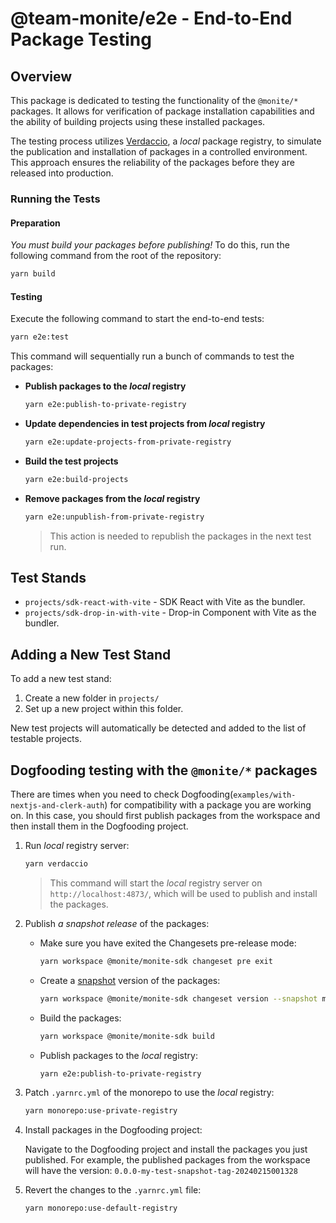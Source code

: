# @team-monite/e2e - End-to-End Package Testing

## Overview

This package is dedicated to testing the functionality of the `@monite/*` packages. It allows for verification of
package installation capabilities and the ability of building projects using these installed packages.

The testing process utilizes [Verdaccio](https://verdaccio.org/), a _local_ package registry, to simulate the publication
and installation of packages in a controlled environment. This approach ensures the reliability of the packages before
they are released into production.

### Running the Tests

#### Preparation

_You must build your packages before publishing!_
To do this, run the following command from the root of the repository:

```bash
yarn build
```

#### Testing

Execute the following command to start the end-to-end tests:

```bash
yarn e2e:test
```

This command will sequentially run a bunch of commands to test the packages:

- **Publish packages to the _local_ registry**
  ```bash
  yarn e2e:publish-to-private-registry
  ```
- **Update dependencies in test projects from _local_ registry**
  ```bash
  yarn e2e:update-projects-from-private-registry
  ```
- **Build the test projects**
  ```bash
  yarn e2e:build-projects
  ```
- **Remove packages from the _local_ registry**
  ```bash
  yarn e2e:unpublish-from-private-registry
  ```
  > This action is needed to republish the packages in the next test run.

## Test Stands

- `projects/sdk-react-with-vite` - SDK React with Vite as the bundler.
- `projects/sdk-drop-in-with-vite` - Drop-in Component with Vite as the bundler.

## Adding a New Test Stand

To add a new test stand:

1. Create a new folder in `projects/`
2. Set up a new project within this folder.

New test projects will automatically be detected and added to the list of testable projects.

## Dogfooding testing with the `@monite/*` packages

There are times when you need to check Dogfooding(`examples/with-nextjs-and-clerk-auth`) for compatibility with a
package you are working on.
In this case, you should first publish packages from the workspace and then install them in the Dogfooding project.

1. Run _local_ registry server:
   ```bash
   yarn verdaccio
   ```
   > This command will start the _local_ registry server on `http://localhost:4873/`,
   > which will be used to publish and install the packages.
2. Publish _a snapshot release_ of the packages:
   - Make sure you have exited the Changesets pre-release mode:
     ```bash
     yarn workspace @monite/monite-sdk changeset pre exit
     ```
   - Create a [snapshot](https://github.com/changesets/changesets/blob/main/docs/snapshot-releases.md) version of the
     packages:
     ```bash
     yarn workspace @monite/monite-sdk changeset version --snapshot my-test-snapshot-tag
     ```
   - Build the packages:
     ```bash
     yarn workspace @monite/monite-sdk build
     ```
   - Publish packages to the _local_ registry:
     ```bash
     yarn e2e:publish-to-private-registry
     ```
4. Patch `.yarnrc.yml` of the monorepo to use the _local_ registry:
   ```bash
   yarn monorepo:use-private-registry
   ```
5. Install packages in the Dogfooding project:

   Navigate to the Dogfooding project and install the packages you just published. For example, the published
   packages from the workspace will have the version: `0.0.0-my-test-snapshot-tag-20240215001328`

6. Revert the changes to the `.yarnrc.yml` file:
   ```bash
   yarn monorepo:use-default-registry
   ```
